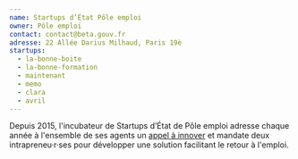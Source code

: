 ```yaml
---
name: Startups d’État Pôle emploi
owner: Pôle emploi
contact: contact@beta.gouv.fr
adresse: 22 Allée Darius Milhaud, Paris 19è
startups:
  - la-bonne-boite
  - la-bonne-formation
  - maintenant
  - memo
  - clara
  - avril
---
```


Depuis 2015, l'incubateur de Startups d’État de Pôle emploi adresse chaque année à l'ensemble de ses agents un [appel à innover](/2017/03/22/intrapreneurs-comment-les-trouver.html) et mandate deux intrapreneu·r·ses pour développer une solution facilitant le retour à l'emploi.
